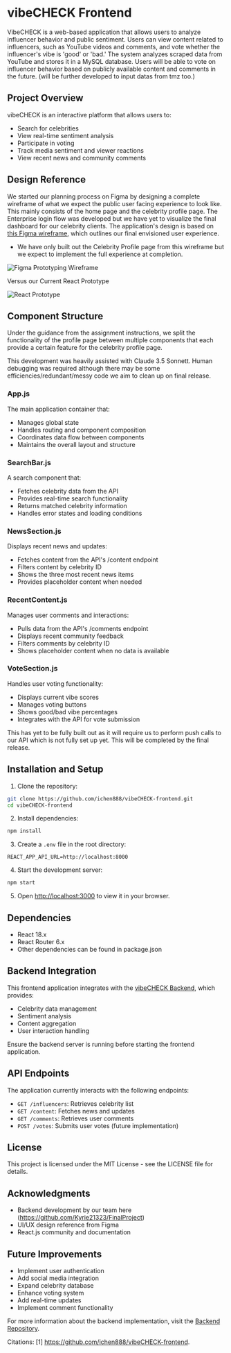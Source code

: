 # vibeCHECK Frontend

VibeCHECK is a web-based application that allows users to analyze influencer behavior and public sentiment. Users can view content related to influencers, such as YouTube videos and comments, and vote whether the influencer's vibe is 'good' or 'bad.' The system analyzes scraped data from YouTube and stores it in a MySQL database. Users will be able to vote on influencer behavior based on publicly available content and comments in the future. (will be further developed to input datas from tmz too.)

## Project Overview

vibeCHECK is an interactive platform that allows users to:
- Search for celebrities
- View real-time sentiment analysis
- Participate in voting
- Track media sentiment and viewer reactions
- View recent news and community comments

## Design Reference

We started our planning process on Figma by designing a complete wireframe of what we expect the public user facing experience to look like. This mainly consists of the home page and the celebrity profile page. The Enterprise login flow was developed but we have yet to visualize the final dashboard for our celebrity clients.
The application's design is based on [this Figma wireframe](https://www.figma.com/design/tnI1ROfsFqTrYPKUdABruG/vibeCheck?node-id=4-99&t=WS81IPDE2VkEVD72-1), which outlines our final envisioned user experience.
- We have only built out the Celebrity Profile page from this wireframe but we expect to implement the full experience at completion.

![Figma Prototyping Wireframe](wireframe.png)

Versus our Current React Prototype

![React Prototype](wireframe.png)

## Component Structure

Under the guidance from the assignment instructions, we split the functionality of the profile page between multiple components that each provide a certain feature for the celebrity profile page.

This development was heavily assisted with Claude 3.5 Sonnett. Human debugging was required although there may be some efficiencies/redundant/messy code we aim to clean up on final release.

### App.js
The main application container that:
- Manages global state
- Handles routing and component composition
- Coordinates data flow between components
- Maintains the overall layout and structure

### SearchBar.js
A search component that:
- Fetches celebrity data from the API
- Provides real-time search functionality
- Returns matched celebrity information
- Handles error states and loading conditions

### NewsSection.js
Displays recent news and updates:
- Fetches content from the API's /content endpoint
- Filters content by celebrity ID
- Shows the three most recent news items
- Provides placeholder content when needed

### RecentContent.js
Manages user comments and interactions:
- Pulls data from the API's /comments endpoint
- Displays recent community feedback
- Filters comments by celebrity ID
- Shows placeholder content when no data is available

### VoteSection.js
Handles user voting functionality:
- Displays current vibe scores
- Manages voting buttons
- Shows good/bad vibe percentages
- Integrates with the API for vote submission

This has yet to be fully built out as it will require us to perform push calls to our API which is not fully set up yet. This will be completed by the final release.

## Installation and Setup

1. Clone the repository:
```bash
git clone https://github.com/ichen888/vibeCHECK-frontend.git
cd vibeCHECK-frontend
```

2. Install dependencies:
```bash
npm install
```

3. Create a `.env` file in the root directory:
```
REACT_APP_API_URL=http://localhost:8000
```

4. Start the development server:
```bash
npm start
```

5. Open [http://localhost:3000](http://localhost:3000) to view it in your browser.

## Dependencies

- React 18.x
- React Router 6.x
- Other dependencies can be found in package.json

## Backend Integration

This frontend application integrates with the [vibeCHECK Backend](https://github.com/Kyrie21323/FinalProject), which provides:
- Celebrity data management
- Sentiment analysis
- Content aggregation
- User interaction handling

Ensure the backend server is running before starting the frontend application.

## API Endpoints

The application currently interacts with the following endpoints:

- `GET /influencers`: Retrieves celebrity list
- `GET /content`: Fetches news and updates
- `GET /comments`: Retrieves user comments
- `POST /votes`: Submits user votes (future implementation)

## License

This project is licensed under the MIT License - see the LICENSE file for details.

## Acknowledgments

- Backend development by our team here (https://github.com/Kyrie21323/FinalProject)
- UI/UX design reference from Figma
- React.js community and documentation

## Future Improvements

- Implement user authentication
- Add social media integration
- Expand celebrity database
- Enhance voting system
- Add real-time updates
- Implement comment functionality

For more information about the backend implementation, visit the [Backend Repository](https://github.com/Kyrie21323/FinalProject).

Citations:
[1] https://github.com/ichen888/vibeCHECK-frontend.
